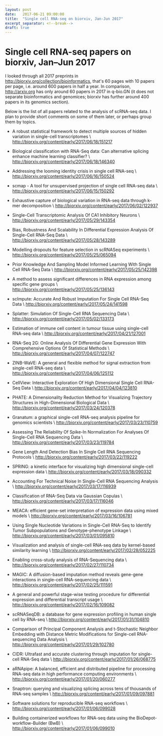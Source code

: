 ```yaml
---
layout: post
date:   2017-06-21 09:00:00
title:  "Single cell RNA-seq on biorxiv, Jan-Jun 2017"
excerpt_separator: <!--break-->
draft: true
---
```


# Single cell RNA-seq papers on biorxiv, Jan&ndash;Jun 2017

I looked through all 2017 preprints in <http://biorxiv.org/collection/bioinformatics>, that's 60 pages with 10 papers per page, i.e. around 600 papers in half a year. In comparison, <http://arxiv.org> has only around 60 papers in 2017 in q-bio.GN (it does not separate bioinformatics and genomices; biorxiv has further around 400 papers in its genomics section).

Below is the list of all papers related to the analysis of scRNA-seq data. I plan to provide short comments on some of them later, or perhaps group them by topics.

* A robust statistical framework to detect multiple sources of hidden variation in single-cell transcriptomes \\
  <http://biorxiv.org/content/early/2017/06/18/151217>

* Biological classification with RNA-Seq data: Can alternative splicing enhance machine learning classifier? \\
  <http://biorxiv.org/content/early/2017/06/18/146340>

* Addressing the looming identity crisis in single cell RNA-seq \\
  <http://biorxiv.org/content/early/2017/06/16/150524>

* scmap - A tool for unsupervised projection of single cell RNA-seq data \\
  <http://biorxiv.org/content/early/2017/06/15/150292>

* Exhaustive capture of biological variation in RNA-seq data through k-mer decomposition \\
  <http://biorxiv.org/content/early/2017/06/02/122937>

* Single-Cell Transcriptomic Analysis Of CA1 Inhibitory Neurons \\
  <http://biorxiv.org/content/early/2017/05/29/143354>

* Bias, Robustness And Scalability In Differential Expression Analysis Of Single-Cell RNA-Seq Data \\
  <http://biorxiv.org/content/early/2017/05/28/143289>

* Modelling dropouts for feature selection in scRNASeq experiments \\
  <http://biorxiv.org/content/early/2017/05/25/065094>

* Prior Knowledge And Sampling Model Informed Learning With Single Cell RNA-Seq Data \\
  <http://biorxiv.org/content/early/2017/05/25/142398>

* A method to assess significant differences in RNA expression among specific gene groups \\
  <http://biorxiv.org/content/early/2017/05/25/136143>

* scImpute: Accurate And Robust Imputation For Single Cell RNA-Seq Data \\
  <http://biorxiv.org/content/early/2017/05/24/141598>

* Splatter: Simulation Of Single-Cell RNA Sequencing Data \\
  <http://biorxiv.org/content/early/2017/05/02/133173>

* Estimation of immune cell content in tumour tissue using single-cell RNA-seq data \\
  <http://biorxiv.org/content/early/2017/04/21/127001>

* RNA-Seq 2G: Online Analysis Of Differential Gene Expression With Comprehensive Options Of Statistical Methods \\
  <http://biorxiv.org/content/early/2017/04/07/122747>

* ZINB-WaVE: A general and flexible method for signal extraction from single-cell RNA-seq data \\  
  <http://biorxiv.org/content/early/2017/04/06/125112>

* CellView: Interactive Exploration Of High Dimensional Single Cell RNA-Seq Data \\
  <http://biorxiv.org/content/early/2017/04/04/123810>

* PHATE: A Dimensionality Reduction Method for Visualizing Trajectory Structures in High-Dimensional Biological Data \\
  <http://biorxiv.org/content/early/2017/03/24/120378>

* Granatum: a graphical single-cell RNA-seq analysis pipeline for genomics scientists \\
  <http://biorxiv.org/content/early/2017/03/23/110759>

* Assessing The Reliability Of Spike-In Normalization For Analyses Of Single-Cell RNA Sequencing Data \\
  <http://biorxiv.org/content/early/2017/03/23/119784>

* Gene Length And Detection Bias In Single Cell RNA Sequencing Protocols \\
  <http://biorxiv.org/content/early/2017/03/22/119222>

* SPRING: a kinetic interface for visualizing high dimensional single-cell expression data \\
  <http://biorxiv.org/content/early/2017/03/18/090332>

* Accounting For Technical Noise In Single-Cell RNA Sequencing Analysis \\
  <http://biorxiv.org/content/early/2017/03/17/116939>

* Classification of RNA-Seq Data via Gaussian Copulas \\
  <http://biorxiv.org/content/early/2017/03/17/116046>

* MEACA: efficient gene-set interpretation of expression data using mixed models \\
  <http://biorxiv.org/content/early/2017/03/16/106781>

* Using Single Nucleotide Variations in Single-Cell RNA-Seq to Identify Tumor Subpopulations and Genotype-phenotype Linkage \\
  <http://biorxiv.org/content/early/2017/03/01/095810>

* Visualization and analysis of single-cell RNA-seq data by kernel-based similarity learning \\
  <http://biorxiv.org/content/early/2017/02/28/052225>

* Enabling cross-study analysis of RNA-Sequencing data \\
  <http://biorxiv.org/content/early/2017/02/27/110734>

* MAGIC: A diffusion-based imputation method reveals gene-gene interactions in single-cell RNA-sequencing data \\
  <http://biorxiv.org/content/early/2017/02/25/111591>

* A general and powerful stage-wise testing procedure for differential expression and differential transcript usage \\
  <http://biorxiv.org/content/early/2017/02/16/109082>

* scRNASeqDB: a database for gene expression profiling in human single cell by RNA-seq \\
  <http://biorxiv.org/content/early/2017/01/31/104810>

* Comparison of Principal Component Analysis and t-Stochastic Neighbor Embedding with Distance Metric Modifications for Single-cell RNA-sequencing Data Analysis \\
  <http://biorxiv.org/content/early/2017/01/29/102780>

* CIDR: Ultrafast and accurate clustering through imputation for single-cell RNA-Seq data \\
  <http://biorxiv.org/content/early/2017/01/26/068775>

* aRNApipe: A balanced, efficient and distributed pipeline for processing RNA-seq data in high performance computing environments \\
  <http://biorxiv.org/content/early/2017/01/20/060277>

* Snaptron: querying and visualizing splicing across tens of thousands of RNA-seq samples \\
  <http://biorxiv.org/content/early/2017/01/09/097881>

* Software solutions for reproducible RNA-seq workflows \\
  <http://biorxiv.org/content/early/2017/01/06/099028>

* Building containerized workflows for RNA-seq data using the BioDepot-workflow-Builder (BwB) \\
  <http://biorxiv.org/content/early/2017/01/06/099010>


